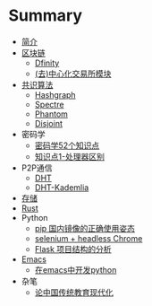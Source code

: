 # Summary

* [简介](README.md)
* [区块链](blockchain/README.md)
  * [Dfinity](blockchain/dfinity.md)
  * [(去)中心化交易所模块](blockchain/exchanges.md)
* [共识算法](consensus/README.md)
  * [Hashgraph](consensus/hashgraph.md)
  * [Spectre](consensus/spectre.md)
  * [Phantom](consensus/phantom.md)
  * [Disjoint](consensus/disjoint.md)
* 密码学
  * [密码学52个知识点](cryptography/52_things_cryptography.md)
  * [知识点1-处理器区别](cryptography/things_1.md)
* P2P通信
  * [DHT](P2P/dht.md)
  * [DHT-Kademlia](P2P/kademlia.md)
* [存储](db/README.md)
* [Rust](rust/README.md)
* Python
  * [pip 国内镜像的正确使用姿态](python/pip-mirrors.md)
  * [selenium + headless Chrome](python/selenium_chrome.md)
  * [Flask 项目结构的分析](python/flask-dir.md)
* [Emacs](emacs/README.md)
  * [在emacs中开发python](emacs/emacs_love_python.md)
* 杂笔
  * [论中国传统教育现代化](thinking/nowadays-education-of-classic-book-in-china.md)
